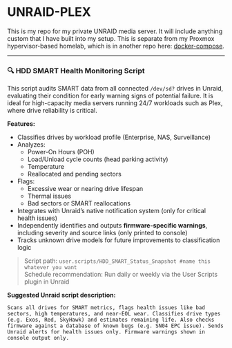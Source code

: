 # UNRAID-PLEX

This is my repo for my private UNRAID media server. It will include anything custom that I have built into my setup. This is separate from my Proxmox hypervisor-based homelab, which is in another repo here: [docker-compose](https://github.com/ALEX8642/docker-compose).

---

### 🔍 HDD SMART Health Monitoring Script

This script audits SMART data from all connected `/dev/sd?` drives in Unraid, evaluating their condition for early warning signs of potential failure. It is ideal for high-capacity media servers running 24/7 workloads such as Plex, where drive reliability is critical.

**Features:**

- Classifies drives by workload profile (Enterprise, NAS, Surveillance)
- Analyzes:
  - Power-On Hours (POH)
  - Load/Unload cycle counts (head parking activity)
  - Temperature
  - Reallocated and pending sectors
- Flags:
  - Excessive wear or nearing drive lifespan
  - Thermal issues
  - Bad sectors or SMART reallocations
- Integrates with Unraid’s native notification system (only for critical health issues)
- Independently identifies and outputs **firmware-specific warnings**, including severity and source links (only printed to console)
- Tracks unknown drive models for future improvements to classification logic

> Script path: `user.scripts/HDD_SMART_Status_Snapshot #name this whatever you want`  
> Schedule recommendation: Run daily or weekly via the User Scripts plugin in Unraid

**Suggested Unraid script description:**

```text
Scans all drives for SMART metrics, flags health issues like bad sectors, high temperatures, and near-EOL wear. Classifies drive types (e.g. Exos, Red, SkyHawk) and estimates remaining life. Also checks firmware against a database of known bugs (e.g. SN04 EPC issue). Sends Unraid alerts for health issues only. Firmware warnings shown in console output only.
